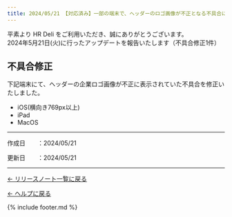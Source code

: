 ```yaml
---
title: 2024/05/21 【対応済み】一部の端末で、ヘッダーのロゴ画像が不正となる不具合について
---
```


平素より HR Deli をご利用いただき、誠にありがとうございます。<br>
2024年5月21日(火)に行ったアップデートを報告いたします（不具合修正1件）

## 不具合修正
下記端末にて、ヘッダーの企業ロゴ画像が不正に表示されていた不具合を修正いたしました。

* iOS(横向き769px以上)
* iPad
* MacOS

-------------

<p>作成日　　：2024/05/21</p>
<p>更新日　　：2024/05/21</p>

-------------

[← リリースノート一覧に戻る](https://e2info.github.io/hrdeli-docs/release-notes/archive)<br>

[← ヘルプに戻る](https://e2info.github.io/hrdeli-docs/)<br>

{% include footer.md %}